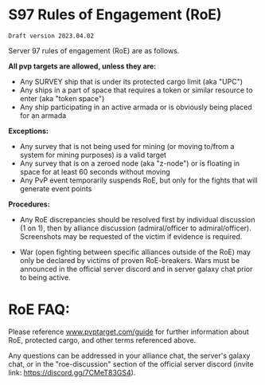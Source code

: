 # S97 Rules of Engagement (RoE)

    Draft version 2023.04.02
Server 97 rules of engagement (RoE) are as follows.

**All pvp targets are allowed, unless they are:**
 - Any SURVEY ship that is under its protected cargo limit (aka "UPC")
 - Any ships in a part of space that requires a token or similar resource to enter (aka "token space")
 - Any ship participating in an active armada or is obviously being placed for an armada

**Exceptions:**

 - Any survey that is not being used for mining (or moving to/from a system for mining purposes) is a valid target
- Any survey that is on a zeroed node (aka "z-node") or is floating in space for at least 60 seconds without moving
- Any PvP event temporarily suspends RoE, but only for the fights that will generate event points

**Procedures:**

- Any RoE discrepancies should be resolved first by individual discussion (1 on 1), then by alliance discussion (admiral/officer to admiral/officer). Screenshots may be requested of the victim if evidence is required. 

- War (open fighting between specific alliances outside of the RoE) may only be declared by victims of proven RoE-breakers. Wars must be announced in the official server discord and in server galaxy chat prior to being active.


# **RoE FAQ:**
Please reference www.pvptarget.com/guide for further information about RoE, protected cargo, and other terms referenced above. 

Any questions can be addressed in your alliance chat, the server's galaxy chat, or in the "roe-discussion" section of the official server discord (invite link: https://discord.gg/7CMeT83GS4).

